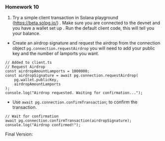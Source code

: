### Homework 10

1. Try a simple client transaction in Solana playground (https://beta.solpg.io/)
. Make sure you are connected to the devnet and you have a wallet set up
. Run the default client code, this will tell you your balance.


  - Create an airdrop signature and request the airdrop from the connection object ```pg.connection.requestAirdrop``` you will need to add your public key and the
number of lamports you want.

```commandline
// Added to client.ts
// Request Airdrop
const airdropAmountLamports = 1000000;
const airdropSignature = await pg.connection.requestAirdrop(
    pg.wallet.publicKey,
    airdropAmountLamports
);
console.log("Airdrop requested. Waiting for confirmation...");

```

  - Use ```await pg.connection.confirmTransaction```; to confirm the transaction.
```commandline
// Wait for confirmation
await pg.connection.confirmTransaction(airdropSignature);
console.log("Airdrop confirmed!");
```
Final Version:
```commandline


```